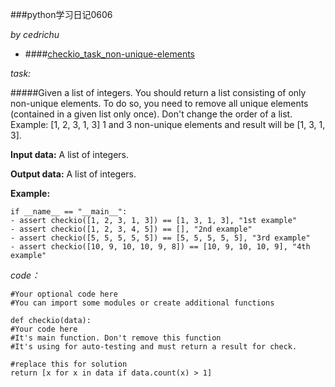###python学习日记0606

*by cedrichu*

- ####[checkio_task_non-unique-elements](http://www.checkio.org/mission/task/info/non-unique-elements/python-3/)

*task:*
	
#####Given a list of integers. You should return a list consisting of only non-unique elements. To do so, you need to remove all unique elements (contained in a given list only once). Don't change the order of a list. Example: [1, 2, 3, 1, 3] 1 and 3 non-unique elements and result will be [1, 3, 1, 3].  



**Input data:** A list of integers.

**Output data:** A list of integers.

**Example:**

 	if __name__ == "__main__":
    - assert checkio([1, 2, 3, 1, 3]) == [1, 3, 1, 3], "1st example"
    - assert checkio([1, 2, 3, 4, 5]) == [], "2nd example"
    - assert checkio([5, 5, 5, 5, 5]) == [5, 5, 5, 5, 5], "3rd example"
    - assert checkio([10, 9, 10, 10, 9, 8]) == [10, 9, 10, 10, 9], "4th example"

*code：*

	#Your optional code here
	#You can import some modules or create additional functions

	def checkio(data):
    #Your code here
    #It's main function. Don't remove this function
    #It's using for auto-testing and must return a result for check.  

    #replace this for solution
    return [x for x in data if data.count(x) > 1]

